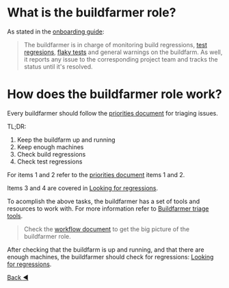 # What is the buildfarmer role?

As stated in the [onboarding guide](../../docs/onboarding.md):

> The buildfarmer is in charge of monitoring build regressions, [test regresions](./glossary.md#test-regression), [flaky tests](./glossary.md#flaky-tests) and general warnings on the buildfarm. As well, it reports any issue to the corresponding project team and tracks the status until it's resolved.

# How does the buildfarmer role work?

Every buildfarmer should follow the [priorities document](../../docs/priorities.md) for triaging issues.

TL;DR:

1. Keep the buildfarm up and running
2. Keep enough machines
3. Check build regressions
4. Check test regressions

For items 1 and 2 refer to the [priorities document](../../docs/priorities.md#priorities) items 1 and 2.

Items 3 and 4 are covered in [Looking for regressions](./looking_for_regressions.md).

To acomplish the above tasks, the buildfarmer has a set of tools and resources to work with. For more information refer to [Buildfarmer triage tools](./buildfarmer_triage_tools.md).

> Check the [workflow document](../../workflows/crola1702_2022-10-21.md) to get the big picture of the buildfarmer role.

After checking that the buildfarm is up and running, and that there are enough machines, the buildfarmer should check for regressions:  [Looking for regressions](./looking_for_regressions.md).

[Back :arrow_backward: ](index.md)
